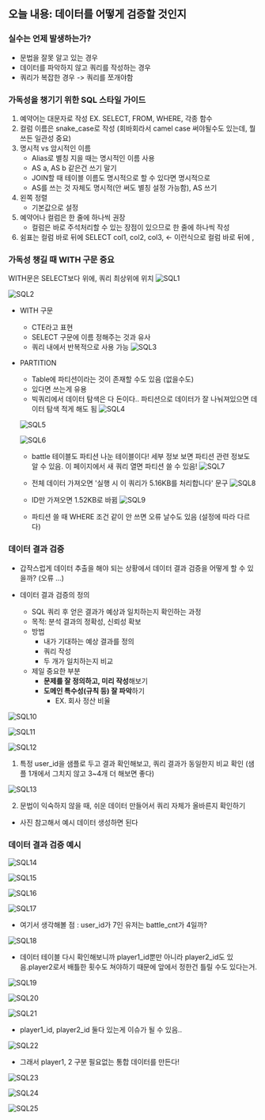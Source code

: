 ## 오늘 내용: 데이터를 어떻게 검증할 것인지

### 실수는 언제 발생하는가?
- 문법을 잘못 알고 있는 경우
- 데이터를 파악하지 않고 쿼리를 작성하는 경우
- 쿼리가 복잡한 경우 -> 쿼리를 쪼개야함

### 가독성을 챙기기 위한 SQL 스타일 가이드
1. 예약어는 대문자로 작성
    EX. SELECT, FROM, WHERE, 각종 함수
2. 컬럼 이름은 snake_case로 작성
    (회바회라서 camel case 써야될수도 있는데, 뭘 쓰든 일관성 중요)
3. 명시적 vs 암시적인 이름
    - Alias로 별칭 지을 때는 명시적인 이름 사용
    - AS a, AS b 같은건 쓰기 말기
    - JOIN할 때 테이블 이름도 명시적으로 할 수 있다면 명시적으로
    - AS를 쓰는 것 자체도 명시적(안 써도 별칭 설정 가능함), AS 쓰기
4. 왼쪽 정렬
    - 기본값으로 설정
5. 예약어나 컬럼은 한 줄에 하나씩 권장
    - 컬럼은 바로 주석처리할 수 있는 장점이 있으므로 한 줄에 하나씩 작성
6. 쉼표는 컬럼 바로 뒤에
SELECT
    col1,
    col2,
    col3, <- 이런식으로 컬럼 바로 뒤에 ,


### 가독성 챙길 때 WITH 구문 중요
WITH문은 SELECT보다 위에, 쿼리 최상위에 위치
![SQL1](./image/week7/SQL1.png) <br/>

![SQL2](./image/week7/SQL2.png) <br/>

- WITH 구문
    - CTE라고 표현
    - SELECT 구문에 이름 정해주는 것과 유사
    - 쿼리 내에서 반복적으로 사용 가능
    ![SQL3](./image/week7/SQL3.png) <br/>

- PARTITION
    - Table에 파티션이라는 것이 존재할 수도 있음 (없을수도)
    - 있다면 쓰는게 유용
    - 빅쿼리에서 데이터 탐색은 다 돈이다.. 파티션으로 데이터가 잘 나눠져있으면 데이터 탐색 적게 해도 됨
    ![SQL4](./image/week7/SQL4.png) <br/>

    ![SQL5](./image/week7/SQL5.png) <br/>

    ![SQL6](./image/week7/SQL6.png) <br/>

    - battle 테이블도 파티션 나눈 테이블이다! 세부 정보 보면 파티션 관련 정보도 알 수 있음. 이 페이지에서 새 쿼리 열면 파티션 쓸 수 있음!
    ![SQL7](./image/week7/SQL7.png) <br/>

    - 전체 데이터 가져오면 '실행 시 이 쿼리가 5.16KB를 처리합니다' 문구
    ![SQL8](./image/week7/SQL8.png) <br/>

    - ID만 가져오면 1.52KB로 바뀜
    ![SQL9](./image/week7/SQL9.png) <br/>

    - 파티션 쓸 때 WHERE 조건 같이 안 쓰면 오류 날수도 있음 (설정에 따라 다르다)

### 데이터 결과 검증
- 갑작스럽게 데이터 추출을 해야 되는 상황에서 데이터 결과 검증을 어떻게 할 수 있을까? (오류 ...)

- 데이터 결과 검증의 정의
    - SQL 쿼리 후 얻은 결과가 예상과 일치하는지 확인하는 과정
    - 목적: 분석 결과의 정확성, 신뢰성 확보
    - 방법
        - 내가 기대하는 예상 결과를 정의
        - 쿼리 작성
        - 두 개가 일치하는지 비교
    - 제일 중요한 부분
        - **문제를 잘 정의하고, 미리 작성**해보기
        - **도메인 특수성(규칙 등) 잘 파악**하기 
            - EX. 회사 정산 비율

![SQL10](./image/week7/SQL10.png) <br/>

![SQL11](./image/week7/SQL11.png) <br/>

![SQL12](./image/week7/SQL12.png) <br/>
1) 특정 user_id을 샘플로 두고 결과 확인해보고, 쿼리 결과가 동일한지 비교 확인 (샘플 1개에서 그치지 않고 3~4개 더 해보면 좋다)

![SQL13](./image/week7/SQL13.png) <br/>

2) 문법이 익숙하지 않을 때, 쉬운 데이터 만들어서 쿼리 자체가 올바른지 확인하기
- 사진 참고해서 예시 데이터 생성하면 된다

### 데이터 결과 검증 예시
![SQL14](./image/week7/SQL14.png) <br/>

![SQL15](./image/week7/SQL15.png) <br/>

![SQL16](./image/week7/SQL16.png) <br/>

![SQL17](./image/week7/SQL17.png) <br/>

- 여기서 생각해볼 점 : user_id가 7인 유저는 battle_cnt가 4일까?

![SQL18](./image/week7/SQL18.png) <br/>
- 데이터 테이블 다시 확인해보니까 player1_id뿐만 아니라 player2_id도 있음.player2로서 배틀한 횟수도 쳐야하기 때문에 앞에서 정한건 틀릴 수도 있다는거.

![SQL19](./image/week7/SQL19.png) <br/>

![SQL20](./image/week7/SQL20.png) <br/>

![SQL21](./image/week7/SQL21.png) <br/>
- player1_id, player2_id 둘다 있는게 이슈가 될 수 있음..

![SQL22](./image/week7/SQL22.png) <br/>
- 그래서 player1, 2 구분 필요없는 통합 데이터를 만든다!

![SQL23](./image/week7/SQL23.png) <br/>

![SQL24](./image/week7/SQL24.png) <br/>

![SQL25](./image/week7/SQL25.png) <br/>
